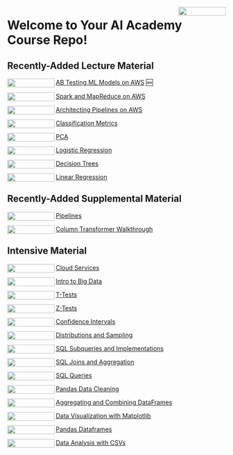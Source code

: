 <a href="https://nbviewer.org/github/flatiron-school/DS-Deloitte-02062023/tree/main/" 
   target="_parent">
   <img align="right" 
      src="https://raw.githubusercontent.com/jupyter/design/master/logos/Badges/nbviewer_badge.png" 
      width="109" height="20">
</a>

# Welcome to Your AI Academy Course Repo!

## Recently-Added Lecture Material

[AB Testing ML Models on AWS](https://github.com/flatiron-school/DS-Deloitte-02062023/tree/main/AB%20Testing%20ML%20Models%20on%20AWS) 🆕
<a href="https://nbviewer.org/github/flatiron-school/DS-Deloitte-02062023/tree/main/AB%20Testing%20ML%20Models%20on%20AWS" target = "_parent">
   <img align="left" src="https://raw.githubusercontent.com/jupyter/design/master/logos/Badges/nbviewer_badge.png" width="109" height="20">
</a>

[Spark and MapReduce on AWS](https://github.com/flatiron-school/DS-Deloitte-02062023/tree/main/archived/Spark%20and%20MapReduce%20on%20AWS)
<a href="https://nbviewer.org/github/flatiron-school/DS-Deloitte-02062023/blob/main/archived/Spark%20and%20MapReduce%20on%20AWS" target = "_parent">
   <img align="left" src="https://raw.githubusercontent.com/jupyter/design/master/logos/Badges/nbviewer_badge.png" width="109" height="20">
</a>

[Architecting Pipelines on AWS](https://github.com/flatiron-school/DS-Deloitte-02062023/tree/main/archived/Architecting%20Pipelines%20on%20AWS)
<a href="https://nbviewer.org/github/flatiron-school/DS-Deloitte-02062023/blob/main/archived/Architecting%20Pipelines%20on%20AWS" target = "_parent">
   <img align="left" src="https://raw.githubusercontent.com/jupyter/design/master/logos/Badges/nbviewer_badge.png" width="109" height="20">
</a>

[Classification Metrics](https://github.com/flatiron-school/DS-Deloitte-02062023/tree/main/archived/Classification%20Metrics)
<a href="https://nbviewer.org/github/flatiron-school/DS-Deloitte-02062023/blob/main/archived/Classification%20Metrics" target = "_parent">
   <img align="left" src="https://raw.githubusercontent.com/jupyter/design/master/logos/Badges/nbviewer_badge.png" width="109" height="20">
</a>

[PCA](https://github.com/flatiron-school/DS-Deloitte-02062023/tree/main/archived/PCA)
<a href="https://nbviewer.org/github/flatiron-school/DS-Deloitte-02062023/blob/main/archived/PCA" target = "_parent">
   <img align="left" src="https://raw.githubusercontent.com/jupyter/design/master/logos/Badges/nbviewer_badge.png" width="109" height="20">
</a>

[Logistic Regression](https://github.com/flatiron-school/DS-Deloitte-02062023/tree/main/archived/Logistic%20Regression)
<a href="https://nbviewer.org/github/flatiron-school/DS-Deloitte-02062023/blob/main/archived/Logistic%20Regression" target = "_parent">
   <img align="left" src="https://raw.githubusercontent.com/jupyter/design/master/logos/Badges/nbviewer_badge.png" width="109" height="20">
</a>

[Decision Trees](https://github.com/flatiron-school/DS-Deloitte-02062023/tree/main/archived/Decision%20Trees)
<a href="https://nbviewer.org/github/flatiron-school/DS-Deloitte-02062023/blob/main/archived/Decision%20Trees" target = "_parent">
   <img align="left" src="https://raw.githubusercontent.com/jupyter/design/master/logos/Badges/nbviewer_badge.png" width="109" height="20">
</a>

[Linear Regression](https://github.com/flatiron-school/DS-Deloitte-02062023/tree/main/archived/Linear%20Regression)
<a href="https://nbviewer.org/github/flatiron-school/DS-Deloitte-02062023/blob/main/archived/Linear%20Regression" target = "_parent">
   <img align="left" src="https://raw.githubusercontent.com/jupyter/design/master/logos/Badges/nbviewer_badge.png" width="109" height="20">
</a>

## Recently-Added Supplemental Material

[Pipelines](https://github.com/flatiron-school/DS-Deloitte-02062023/tree/main/supplemental/Pipelines)
<a href="https://nbviewer.org/github/flatiron-school/DS-Deloitte-02062023/blob/main/supplemental/Pipelines" target = "_parent">
   <img align="left" src="https://raw.githubusercontent.com/jupyter/design/master/logos/Badges/nbviewer_badge.png" width="109" height="20">
</a>

[Column Transformer Walkthrough](https://github.com/flatiron-school/DS-Deloitte-02062023/tree/main/supplemental/Column%20Transformer%20Walkthrough/Utilizing_Column_Transformer.ipynb)
<a href="https://nbviewer.org/github/flatiron-school/DS-Deloitte-02062023/blob/main/supplemental/Column%20Transformer%20Walkthrough/Utilizing_Column_Transformer.ipynb" target = "_parent">
   <img align="left" src="https://raw.githubusercontent.com/jupyter/design/master/logos/Badges/nbviewer_badge.png" width="109" height="20">
</a>

## Intensive Material

[Cloud Services](https://github.com/flatiron-school/DS-Deloitte-02062023/tree/main/archived/cloud_services.ipynb)
<a href="https://nbviewer.org/github/flatiron-school/DS-Deloitte-02062023/blob/main/archived/cloud_services.ipynb" target = "_parent">
   <img align="left" src="https://raw.githubusercontent.com/jupyter/design/master/logos/Badges/nbviewer_badge.png" width="109" height="20">
</a>

[Intro to Big Data](https://github.com/flatiron-school/DS-Deloitte-02062023/tree/main/archived/big_data_intro.ipynb)
<a href="https://nbviewer.org/github/flatiron-school/DS-Deloitte-02062023/blob/main/archived/big_data_intro.ipynb" target = "_parent">
   <img align="left" src="https://raw.githubusercontent.com/jupyter/design/master/logos/Badges/nbviewer_badge.png" width="109" height="20">
</a>

[T-Tests](https://github.com/flatiron-school/DS-Deloitte-02062023/tree/main/archived/T-Tests.ipynb)
<a href="https://nbviewer.org/github/flatiron-school/DS-Deloitte-02062023/blob/main/archived/T-Tests.ipynb" target = "_parent">
   <img align="left" src="https://raw.githubusercontent.com/jupyter/design/master/logos/Badges/nbviewer_badge.png" width="109" height="20">
</a>

[Z-Tests](https://github.com/flatiron-school/DS-Deloitte-02062023/tree/main/archived/Z-Tests)
<a href="https://nbviewer.org/github/flatiron-school/DS-Deloitte-02062023/blob/main/archived/Z-Tests" target = "_parent">
   <img align="left" src="https://raw.githubusercontent.com/jupyter/design/master/logos/Badges/nbviewer_badge.png" width="109" height="20">
</a>

[Confidence Intervals](https://github.com/flatiron-school/DS-Deloitte-02062023/tree/main/archived/confidence_intervals)
<a href="https://nbviewer.org/github/flatiron-school/DS-Deloitte-02062023/blob/main/archived/confidence_intervals" target = "_parent">
   <img align="left" src="https://raw.githubusercontent.com/jupyter/design/master/logos/Badges/nbviewer_badge.png" width="109" height="20">
</a>

[Distributions and Sampling](https://github.com/flatiron-school/DS-Deloitte-02062023/blob/main/archived/statistical_distributions.ipynb)
<a href="https://nbviewer.org/github/flatiron-school/DS-Deloitte-02062023/blob/main/archived/statistical_distributions.ipynb" target = "_parent">
   <img align="left" src="https://raw.githubusercontent.com/jupyter/design/master/logos/Badges/nbviewer_badge.png" width="109" height="20">
</a>

[SQL Subqueries and Implementations](https://github.com/flatiron-school/DS-Deloitte-02062023/blob/main/archived/SQL_Subqueries.ipynb)
<a href="https://nbviewer.org/github/flatiron-school/DS-Deloitte-02062023/blob/main/archived/SQL_Subqueries.ipynb" target = "_parent">
   <img align="left" src="https://raw.githubusercontent.com/jupyter/design/master/logos/Badges/nbviewer_badge.png" width="109" height="20">
</a>

[SQL Joins and Aggregation](https://github.com/flatiron-school/DS-Deloitte-02062023/blob/main/archived/sqljoinsandaggregation.ipynb)
<a href="https://nbviewer.org/github/flatiron-school/DS-Deloitte-02062023/blob/main/archived/sqljoinsandaggregation.ipynb" target = "_parent">
   <img align="left" src="https://raw.githubusercontent.com/jupyter/design/master/logos/Badges/nbviewer_badge.png" width="109" height="20">
</a>

[SQL Queries](https://github.com/flatiron-school/DS-Deloitte-02062023/blob/main/archived/sql1.ipynb)
<a href="https://nbviewer.org/github/flatiron-school/DS-Deloitte-02062023/blob/main/archived/sql1.ipynb" target = "_parent">
   <img align="left" src="https://raw.githubusercontent.com/jupyter/design/master/logos/Badges/nbviewer_badge.png" width="109" height="20">
</a>

[Pandas Data Cleaning](https://github.com/flatiron-school/DS-Deloitte-02062023/blob/main/archived/pandas_data_cleaning.ipynb)
<a href="https://nbviewer.org/github/flatiron-school/DS-Deloitte-02062023/blob/main/archived/pandas_data_cleaning.ipynb" target = "_parent">
   <img align="left" src="https://raw.githubusercontent.com/jupyter/design/master/logos/Badges/nbviewer_badge.png" width="109" height="20">
</a>

[Aggregating and Combining DataFrames](https://github.com/flatiron-school/DS-Deloitte-02062023/blob/main/archived/aggregating_combining_dataframes.ipynb)
<a href="https://nbviewer.org/github/flatiron-school/DS-Deloitte-02062023/blob/main/archived/aggregating_combining_dataframes.ipynb" target = "_parent">
   <img align="left" src="https://raw.githubusercontent.com/jupyter/design/master/logos/Badges/nbviewer_badge.png" width="109" height="20">
</a>

[Data Visualization with Matplotlib](https://github.com/flatiron-school/DS-Deloitte-02062023/blob/main/archived/data_visualization.ipynb)
<a href="https://nbviewer.org/github/flatiron-school/DS-Deloitte-02062023/blob/main/archived/data_visualization.ipynb" target = "_parent">
   <img align="left" src="https://raw.githubusercontent.com/jupyter/design/master/logos/Badges/nbviewer_badge.png" width="109" height="20">
</a>

[Pandas Dataframes](https://github.com/flatiron-school/DS-Deloitte-02062023/blob/main/archived/data_manipulation_plotting_pandas.ipynb)
<a href="https://nbviewer.org/github/flatiron-school/DS-Deloitte-02062023/blob/main/archived/data_analysis.ipynb" target = "_parent">
   <img align="left" src="https://raw.githubusercontent.com/jupyter/design/master/logos/Badges/nbviewer_badge.png" width="109" height="20">
</a>

[Data Analysis with CSVs](https://github.com/flatiron-school/DS-Deloitte-02062023/blob/main/archived/data_manipulation_plotting_pandas.ipynb)
<a href="https://nbviewer.org/github/flatiron-school/DS-Deloitte-02062023/blob/main/archived/data_analysis.ipynb" target = "_parent">
   <img align="left" src="https://raw.githubusercontent.com/jupyter/design/master/logos/Badges/nbviewer_badge.png" width="109" height="20">
</a>

<!-- [Spark Machine Learning](https://github.com/flatiron-school/DS-Deloitte-02062023/blob/main/supplemental/spark_machine_learning.ipynb) 
<a href="https://nbviewer.org/github/flatiron-school/DS-Deloitte-02062023/blob/main/supplemental/spark_machine_learning.ipynb" target = "_parent">
   <img align="left" src="https://raw.githubusercontent.com/jupyter/design/master/logos/Badges/nbviewer_badge.png" width="109" height="20">
</a>

[Spark Programming](https://github.com/flatiron-school/DS-Deloitte-02062023/blob/main/supplemental/spark_programming.ipynb)
<a href="https://nbviewer.org/github/flatiron-school/DS-Deloitte-02062023/blob/main/supplemental/spark_programming.ipynb" target = "_parent">
   <img align="left" src="https://raw.githubusercontent.com/jupyter/design/master/logos/Badges/nbviewer_badge.png" width="109" height="20">
</a>

[ASA Statement on P-Values](https://github.com/flatiron-school/DS-Deloitte-02062023/blob/main/supplemental/The%20ASA%20Statement%20on%20p%20Values.pdf)
<a href="https://nbviewer.org/github/flatiron-school/DS-Deloitte-02062023/blob/main/supplemental/The%20ASA%20Statement%20on%20p%20Values.pdf" target = "_parent">
   <img align="left" src="https://raw.githubusercontent.com/jupyter/design/master/logos/Badges/nbviewer_badge.png" width="109" height="20">
</a>

[Statistical Tests, P Values, Confidence Intervals & Power](https://github.com/flatiron-school/DS-Deloitte-02062023/blob/main/supplemental/Statistical%20Tests%2C%20P%20Values%2C%20Confidence%20Intervals%20%26%20Power.pdf)
<a href="https://nbviewer.org/github/flatiron-school/DS-Deloitte-02062023/blob/main/supplemental/Statistical%20Tests%2C%20P%20Values%2C%20Confidence%20Intervals%20%26%20Power.pdf" target = "_parent">
   <img align="left" src="https://raw.githubusercontent.com/jupyter/design/master/logos/Badges/nbviewer_badge.png" width="109" height="20">
</a>

[In Defense of P-Values](https://github.com/flatiron-school/DS-Deloitte-02062023/blob/main/supplemental/In%20Defense%20of%20P%20Values.pdf)
<a href="https://nbviewer.org/github/flatiron-school/DS-Deloitte-02062023/blob/main/supplemental/In%20Defense%20of%20P%20Values.pdf" target = "_parent">
   <img align="left" src="https://raw.githubusercontent.com/jupyter/design/master/logos/Badges/nbviewer_badge.png" width="109" height="20">
</a>

[How to Read a Paper](https://github.com/flatiron-school/DS-Deloitte-02062023/blob/main/supplemental/How%20to%20Read%20a%20Paper.pdf)
<a href="https://nbviewer.org/github/flatiron-school/DS-Deloitte-02062023/blob/main/supplemental/How%20to%20Read%20a%20Paper.pdf" target = "_parent">
   <img align="left" src="https://raw.githubusercontent.com/jupyter/design/master/logos/Badges/nbviewer_badge.png" width="109" height="20">
</a>

[Design & Aanlysis of Experiments](https://github.com/flatiron-school/DS-Deloitte-02062023/blob/main/supplemental/Design%20%26%20Analysis%20of%20Experiments%20(Solutions%20Manual).pdf)
<a href="https://nbviewer.org/github/flatiron-school/DS-Deloitte-02062023/blob/main/supplemental/Design%20%26%20Analysis%20of%20Experiments%20(Solutions%20Manual).pdf" target = "_parent">
   <img align="left" src="https://raw.githubusercontent.com/jupyter/design/master/logos/Badges/nbviewer_badge.png" width="109" height="20">
</a>

[Pandas Data Profiling](https://github.com/flatiron-school/DS-Deloitte-02062023/tree/main/supplemental/Pandas%20Data%20Profiling)
<a href="https://nbviewer.org/github/flatiron-school/DS-Deloitte-02062023/blob/main/supplemental/Pandas%20Data%20Profiling" target = "_parent">
   <img align="left" src="https://raw.githubusercontent.com/jupyter/design/master/logos/Badges/nbviewer_badge.png" width="109" height="20">
</a>

[Intro to Pandas](https://github.com/flatiron-school/DS-Deloitte-02062023/blob/main/supplemental/pandas_intro.ipynb)
<a href="https://nbviewer.org/github/flatiron-school/DS-Deloitte-02062023/blob/main/supplemental/pandas_intro.ipynb" target = "_parent">
   <img align="left" src="https://raw.githubusercontent.com/jupyter/design/master/logos/Badges/nbviewer_badge.png" width="109" height="20">
</a>

[Python Data Manipulation](https://github.com/flatiron-school/DS-Deloitte-02062023/blob/main/supplemental/python_data_manipulation.ipynb)
<a href="https://nbviewer.org/github/flatiron-school/DS-Deloitte-02062023/blob/main/supplemental/python_data_manipulation.ipynb" target = "_parent">
   <img align="left" src="https://raw.githubusercontent.com/jupyter/design/master/logos/Badges/nbviewer_badge.png" width="109" height="20">
</a> -->
